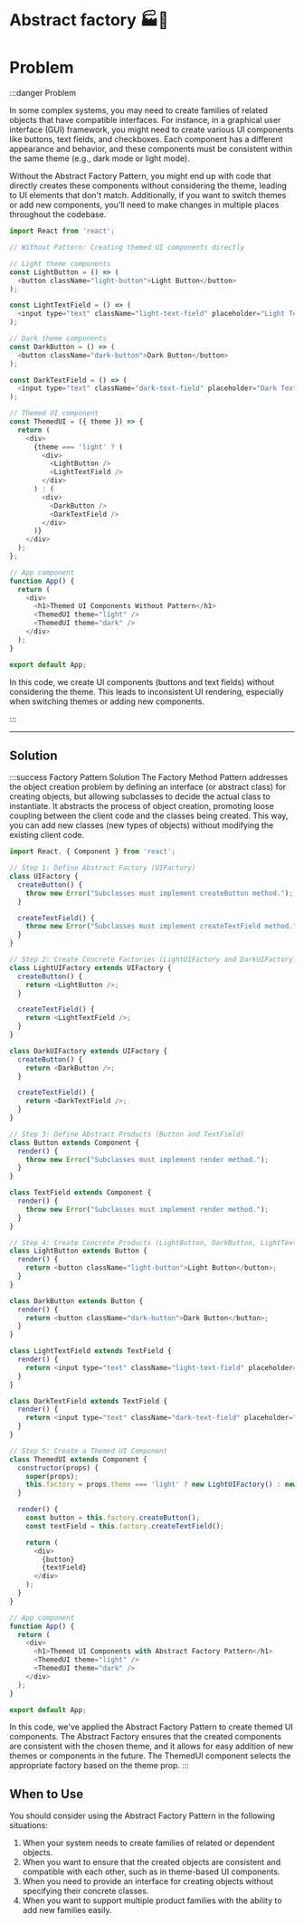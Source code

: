 # Abstract factory 🏭🧩

# Problem

:::danger Problem

In some complex systems, you may need to create families of related objects that have compatible interfaces. For instance, in a graphical user interface (GUI) framework, you might need to create various UI components like buttons, text fields, and checkboxes. Each component has a different appearance and behavior, and these components must be consistent within the same theme (e.g., dark mode or light mode).

Without the Abstract Factory Pattern, you might end up with code that directly creates these components without considering the theme, leading to UI elements that don't match. Additionally, if you want to switch themes or add new components, you'll need to make changes in multiple places throughout the codebase.

```js
import React from 'react';

// Without Pattern: Creating themed UI components directly

// Light theme components
const LightButton = () => (
  <button className="light-button">Light Button</button>
);

const LightTextField = () => (
  <input type="text" className="light-text-field" placeholder="Light Text Field" />
);

// Dark theme components
const DarkButton = () => (
  <button className="dark-button">Dark Button</button>
);

const DarkTextField = () => (
  <input type="text" className="dark-text-field" placeholder="Dark Text Field" />
);

// Themed UI component
const ThemedUI = ({ theme }) => {
  return (
    <div>
      {theme === 'light' ? (
        <div>
          <LightButton />
          <LightTextField />
        </div>
      ) : (
        <div>
          <DarkButton />
          <DarkTextField />
        </div>
      )}
    </div>
  );
};

// App component
function App() {
  return (
    <div>
      <h1>Themed UI Components Without Pattern</h1>
      <ThemedUI theme="light" />
      <ThemedUI theme="dark" />
    </div>
  );
}

export default App;
```

In this code, we create UI components (buttons and text fields) without considering the theme. This leads to inconsistent UI rendering, especially when switching themes or adding new components.

:::

---

## Solution

:::success Factory Pattern Solution
The Factory Method Pattern addresses the object creation problem by defining an interface (or abstract class) for creating objects, but allowing subclasses to decide the actual class to instantiate. It abstracts the process of object creation, promoting loose coupling between the client code and the classes being created. This way, you can add new classes (new types of objects) without modifying the existing client code.


```js
import React, { Component } from 'react';

// Step 1: Define Abstract Factory (UIFactory)
class UIFactory {
  createButton() {
    throw new Error("Subclasses must implement createButton method.");
  }

  createTextField() {
    throw new Error("Subclasses must implement createTextField method.");
  }
}

// Step 2: Create Concrete Factories (LightUIFactory and DarkUIFactory)
class LightUIFactory extends UIFactory {
  createButton() {
    return <LightButton />;
  }

  createTextField() {
    return <LightTextField />;
  }
}

class DarkUIFactory extends UIFactory {
  createButton() {
    return <DarkButton />;
  }

  createTextField() {
    return <DarkTextField />;
  }
}

// Step 3: Define Abstract Products (Button and TextField)
class Button extends Component {
  render() {
    throw new Error("Subclasses must implement render method.");
  }
}

class TextField extends Component {
  render() {
    throw new Error("Subclasses must implement render method.");
  }
}

// Step 4: Create Concrete Products (LightButton, DarkButton, LightTextField, DarkTextField)
class LightButton extends Button {
  render() {
    return <button className="light-button">Light Button</button>;
  }
}

class DarkButton extends Button {
  render() {
    return <button className="dark-button">Dark Button</button>;
  }
}

class LightTextField extends TextField {
  render() {
    return <input type="text" className="light-text-field" placeholder="Light Text Field" />;
  }
}

class DarkTextField extends TextField {
  render() {
    return <input type="text" className="dark-text-field" placeholder="Dark Text Field" />;
  }
}

// Step 5: Create a Themed UI Component
class ThemedUI extends Component {
  constructor(props) {
    super(props);
    this.factory = props.theme === 'light' ? new LightUIFactory() : new DarkUIFactory();
  }

  render() {
    const button = this.factory.createButton();
    const textField = this.factory.createTextField();

    return (
      <div>
        {button}
        {textField}
      </div>
    );
  }
}

// App component
function App() {
  return (
    <div>
      <h1>Themed UI Components with Abstract Factory Pattern</h1>
      <ThemedUI theme="light" />
      <ThemedUI theme="dark" />
    </div>
  );
}

export default App;
```
In this code, we've applied the Abstract Factory Pattern to create themed UI components. The Abstract Factory ensures that the created components are consistent with the chosen theme, and it allows for easy addition of new themes or components in the future. The ThemedUI component selects the appropriate factory based on the theme prop.
:::

## When to Use

You should consider using the Abstract Factory Pattern in the following situations:

1. When your system needs to create families of related or dependent objects.
2. When you want to ensure that the created objects are consistent and compatible with each other, such as in theme-based UI components.
3. When you need to provide an interface for creating objects without specifying their concrete classes.
4. When you want to support multiple product families with the ability to add new families easily.
